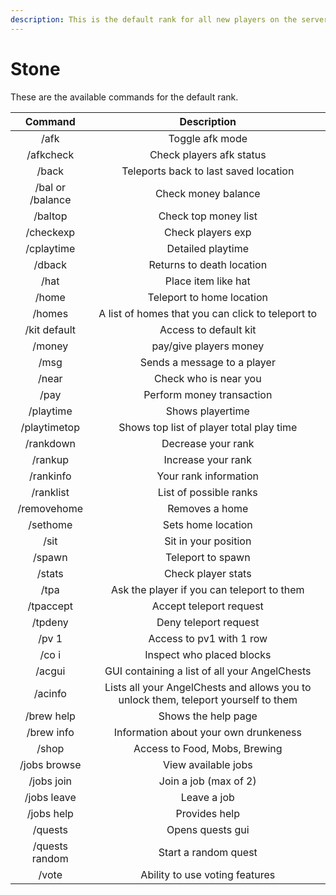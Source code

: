 ```yaml
---
description: This is the default rank for all new players on the server.
---
```


# Stone

These are the available commands for the default rank.&#x20;

|      Command     |                                     Description                                     |
| :--------------: | :---------------------------------------------------------------------------------: |
|       /afk       |                                   Toggle afk mode                                   |
|     /afkcheck    |                               Check players afk status                              |
|       /back      |                        Teleports back to last saved location                        |
| /bal or /balance |                                 Check money balance                                 |
|      /baltop     |                                 Check top money list                                |
|     /checkexp    |                                  Check players exp                                  |
|    /cplaytime    |                                  Detailed playtime                                  |
|      /dback      |                              Returns to death location                              |
|       /hat       |                                 Place item like hat                                 |
|       /home      |                              Teleport to home location                              |
|      /homes      |                  A list of homes that you can click to teleport to                  |
|   /kit default   |                                Access to default kit                                |
|      /money      |                                pay/give players money                               |
|       /msg       |                             Sends a message to a player                             |
|       /near      |                                Check who is near you                                |
|       /pay       |                              Perform money transaction                              |
|     /playtime    |                                   Shows playertime                                  |
|   /playtimetop   |                       Shows top list of player total play time                      |
|     /rankdown    |                                  Decrease your rank                                 |
|      /rankup     |                                  Increase your rank                                 |
|     /rankinfo    |                                Your rank information                                |
|     /ranklist    |                                List of possible ranks                               |
|    /removehome   |                                    Removes a home                                   |
|     /sethome     |                                  Sets home location                                 |
|       /sit       |                                 Sit in your position                                |
|      /spawn      |                                  Teleport to spawn                                  |
|      /stats      |                                  Check player stats                                 |
|       /tpa       |                      Ask the player if you can teleport to them                     |
|     /tpaccept    |                               Accept teleport request                               |
|      /tpdeny     |                                Deny teleport request                                |
|       /pv 1      |                               Access to pv1 with 1 row                              |
|       /co i      |                              Inspect who placed blocks                              |
|      /acgui      |                    GUI containing a list of all your AngelChests                    |
|      /acinfo     | Lists all your AngelChests and allows you to unlock them, teleport yourself to them |
|    /brew help    |                                 Shows the help page                                 |
|    /brew info    |                        Information about your own drunkeness                        |
|       /shop      |                            Access to Food, Mobs, Brewing                            |
|   /jobs browse   |                                 View available jobs                                 |
|    /jobs join    |                                Join a job (max of 2)                                |
|    /jobs leave   |                                     Leave a job                                     |
|    /jobs help    |                                    Provides help                                    |
|      /quests     |                                   Opens quests gui                                  |
|  /quests random  |                                 Start a random quest                                |
|       /vote      |                            Ability to use voting features                           |
